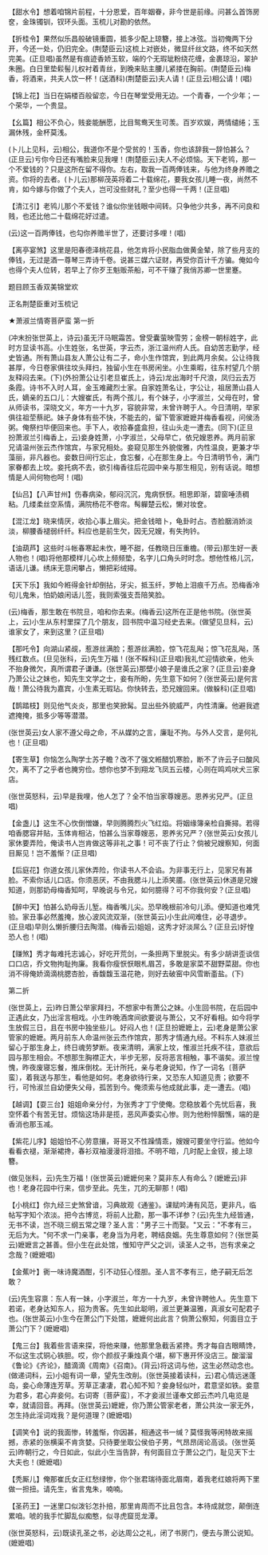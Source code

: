 <!-- { "loadSidebar": true } -->
【甜水令】想着咱锦片前程，十分恩爱，百年姻眷，非今世是前缘。问甚么首饰房奁，金珠镯钏，钗环头面。玉梳儿对勘的依然。

【折桂令】果然似乐昌般破镜重圆，抵多少配上琼簪，接上冰弦。当初俺两下分开，今还一处，仍旧完全。(荆楚臣云)这梳上对嵌处，微显纤丝文路，终不如天然完美。(正旦唱)虽然是有痕迹香娇玉软，端的个无瑕玼粉绕花缠，金裹琼沿，翠护朱圈。白日里垫鬏髻儿权衬着青丝，到晚来贴主腰儿紧搂在胸前。(荆楚臣云)梅香，将酒来，共夫人饮一杯！(送酒科)(荆楚臣云)夫人请！(正旦云)相公请！(唱)

【锦上花】当日在娟楼百般留恋，今日在琴堂受用无边。一个青春，一个少年；一个荣华，一个贵显。

【幺篇】相公不负心，贱妾能酬愿，比目鸳鸯天生可羡。百岁欢娱，两情缱绻；玉漏休残，金杯莫浅。

(卜儿上见科，云)相公，我道你不是个受贫的！玉香，你也该辞我一辞怕甚么？(正旦云)亏你今日还有嘴脸来见我哩！(荆楚臣云)夫人不必烦恼。天下老鸨，那一个不爱钱的？只是这所在留不得你。左右，取我一百两俸钱来，与他为终身养赡之资。你将的去者。(卜儿云)那柳茂英将着二十载绵花，要我女孩儿睡一夜，尚然不肯，如今嫁与你做了个夫人，岂可没些财礼？至少也得一千两！(正旦唱)

【清江引】老鸨儿那个不爱钱？谁似你坐钱眼中间转。只争他少共多，再不问良和贱，也还比他二十载绵花好过遣。

(云)这一百两俸钱，也勾你养赡半世了，还要讨多哩！(唱)

【离亭宴煞】这里是阳春德泽桃花县，他怎肯将小民脂血做黄金辇，除了些月支的俸钱，无过是酒一尊琴三弄诗千卷。说甚三媒六证财，再受你百计千方骗。俺如今也得个夫人位转，若早上了你歹王魁贩茶船，可不干赚了我俏苏卿一世里蹇。

题目顾玉香双美锦堂欢

正名荆楚臣重对玉梳记
　




★萧淑兰情寄菩萨蛮
第一折

(冲末扮张世英上，诗云)虽无汗马眠霜苦。曾受囊萤映雪劳；金榜一朝标姓字，此时方显读书高。小生姓张，名世英，字云杰，浙江温州府人氏。自幼苦志勤学，经史皆通。所有萧山县友人萧公让有二子，命小生作馆宾，到此两月余矣。公让待我甚厚，今日卷家俱往坟头拜扫，独留小生在书房闲坐。小生乘暇，往东村望几个朋友释闷去来。(下)(外扮萧公让引老旦崔氏上，诗云)龙出海时千尺浪，凤归云去万条霞。诗书不入时人耳，金玉难藏烈士家。自家姓萧名让，字公让，祖居萧山县人氏，嫡亲的五口儿：大嫂崔氏，有两个孩儿，有个妹子，小字淑兰，父母在时，曾从师读书，深晓文义，年方一十九岁，容貌非常，未曾许聘于人。今日清明，举家俱往祖茔蔡祀。妹子身体有些不快，不能去的，留下管家嬷嬷并梅香看视，问侯汤粥。俺祭扫毕便回来也。手下人，收拾春盛盒担，往山头走一遭去。(同下)(正旦扮萧淑兰引梅香上，云)妾身姓萧，小字淑兰，父母早亡，依兄嫂恩养。两月前家兄请温州张云杰作馆宾，与家兄相处。妾窥见那生外貌俊雅，内性温良，更兼才华藻丽，非凡器也。妾数日间行忘止，食忘餐，心在那生身上。今日清明节令，满门家眷都去上坟。妾托病不去，欲引梅香往后花园中亲与那生相见，别有话说。暗想情是人间何物也呵！(唱)

【仙吕】【八声甘州】伤春病染，郁闷沉沉，鬼病恹恹。相思即渐，碧窗唾渍稠粘。几缕柔丝空系情，满院杨花不卷帘。髩軃楚云松，懒对妆奁。

【混江龙】晓来情厌，收拾心事上眉尖。把金钱暗卜，龟卦时占。杏脸胭消娇淡淡，柳腰香褪弱纤纤。料应也是前生欠，因无兄嫂，有失拘钤。

【油葫芦】这些时斗帐春寒起未忺，睡不甜，任教晓日压重檐。(带云)那生好一表人物也！(唱)将他那模样儿心坎上频频垫，名字儿口角头时时念。想他性格儿沉，语话儿谦。绣床无意闲攀占，懒把彩绒撏。

【天下乐】我如今絍得金针却倒拈，牙尖，抵玉纤，罗帕上泪痕千万点。恐梅香冷句儿鬼朱，怕奶娘闲话儿签，我则索强支吾陪笑脸。

(云)梅香，那生敢在书院旦，咱和你去来。(梅香云)这所在正是他书院。(张世英上，云)小生从东村里探了几个朋友，回书院中温习经史去来。(做望见旦科，云)谁家女了，来到这里？(正旦唱)

【那吒令】向湖山紧觇，惹游丝满脸；惹游丝满脸，惊飞花乱飐；惊飞花乱飐，荡残红数点。(旦见张科，云)先生万福！(张不睬科)(正旦唱)我礼忙迎情欲亲，他头不抬身微欠，真所谓君子谦谦。(张世英云)那壁小娘子是谁氏之家？(正旦云)妾身乃萧公让之妹也，知先生文学之士，妾有所盼，先生意下如何？(张世英云)是何言哉！萧公待我为嘉宾，小生素无瑕玷。你快转去，恐兄嫂回来。(做躲科)(正旦唱)

【鹊踏枝】则见他气炎炎，那里也笑掀髯。显出些外貌威严，内性清廉。他避我遮遮掩掩，抵多少等等潜潜。

(张世英云)女人家不遵父母之命，不从媒妁之言，廉耻不拘。与外人交言，是何礼也！(正旦唱)

【寄生草】你恼怎么陶学士苏子瞻？改不了强文絍醋饥寒脸，断不了许云子曰酸风欠，离不了之乎者也腌穷俭。想你也梦不到翔龙飞凤五云楼，心则在鸣鸡吠犬三家店。

(张世英怒科，云)早是我哩，他人怎了？全不怕当家尊嫂恶。恩养劣兄严。(正旦唱)

【金盏儿】这生不心忺倒憎嫌，早则腾腾烈火飞红焰。将姻缘簿亲检自撕撏。若得咱香腮容并贴，玉体肯相沾，怕甚么当家尊嫂恶，恩养劣兄严？(张世英云)女孩儿家休要弄险，俺读书人岂肯做这等非礼之事！可不丧了行止？倘被兄嫂察知，何面目厮见！岂不羞惭？(正旦唱)

【后庭花】你道女孩儿家休弄险，你读书人不会谄。为非事无行上，见家兄有甚脸。不索你话儿口店。你须恶厌，不由我腮斗儿上添笑靥。(张世英云)休道是兄嫂知道，则那奶母梅香知呵，早晚说与令兄，如何臆得？可不你我何安？(正旦唱)

【醉中天】怕甚么奶母舌儿堑。梅香嘴儿尖。恐早晚根前冷句儿添。便知道也难凭验。家丑事必然羞掩，放心波风流双渐，(张世英云)小生此间难住，必寻退步。(正旦唱)早则么懒折腰归去陶潜。(梅香云)姐姐，这秀才好淡屌么？(正旦云)好惶恐人也！(唱)

【赚煞】秀才每难托志诚心，好吃开荒剑，一条担两下里脱尖。有多少胡讲歪谈信口口店，乔文物拘耻拘廉。我看你瘦恹恹眼札眉苫，多敢是家菜不甜野菜甜。你也消不得俺娇滴滴桃腮杏脸，香馥馥玉温花艳，则好去破窑中风雪断齑盐。(下)


第二折

(张世英上，云)昨日萧公举家拜扫，不想家中有萧公之妹。小生回书院，在后园中正遇此女，乃出淫言相戏。小生昨晚酒席间欲要说与萧公，又不好看相。如今将学生放假三日，且在书房中独坐些儿。好闷人也！(正旦扮嬷嬷上，云)老身是萧公家管家的嬷嬷。两月前东人命温州张云杰作馆宾，那秀才情通九经。不料东人妹淑兰留心于那生身上，终日魂劳梦断。夜来清明，满家上坟，惟淑兰托疾不往，意欲后园与那生相会。不想那生胸襟正大，半步无邪，反将恶言相触，事不谐矣。淑兰惶愧，昨夜废寝忘餐，推床倒枕。无计所托，亲与老身说知，作了一词名〔菩萨蛮〕，着我送与那生，看他是如何。老身欲待行来，又恐东人知道见责；欲要不行，可怜淑兰自幼便失父母，孤苦到今。俺须索与他成就此事，走一遭去。(唱)

【越调】【耍三台】姐姐命亲分付，为张秀才丁宁使俺。您稳放着个先忧后喜，我空怀着个有苦无甘。烦恼这场非是揽，恶风声委实心惨。则为他粉悴胭憔，端的是香消也那玉减。

【紫花儿序】姐姐怕不心劳意攘，哥哥又不性躁情乖，嫂嫂可要坐守行监。他如今看看衣褪，渐渐裙搀，春衫双袖漫漫将泪揞。不明不暗，几时配上金钗，接上琼簪。

(做见张科，云)先生万福！(张世英云)嬷嬷何来？莫非东人有命么？(嬷嬷云)非也！老身花园中行来，信步至此。先生，兀的无聊那！(唱)

【小桃红】你九经三史煞曾谙，习典故观《通鉴》。课赋吟涛有风范，更非凡，临帖写字知个浓淡。把今古博览，将前人比勘，那一事不详参？(云)先生九经皆通，无书不读，岂不晓三纲五常之理？圣人言："男子三十而娶。"又云："不孝有三，无后为大。"何不求一门亲事，老身当为月老，聘结良姻。先生尊意如何？(张世英云)嬷嬷言之甚善。但小生在此处馆，惟知守严父之训，读圣人之书，岂有求亲之念哉？(嬷嬷唱)

【金蕉叶】衠一味诗魔酒酣，引不动狂心怪胆。圣人言不孝有三，绝子嗣无后怎敢？

(云)先生容禀：东人有一妹，小字淑兰，年方一十九岁，未曾许聘他人。先生意下若诺，老身达知东人，招为贵客。先生如此聪明，淑兰更兼温雅，真淑女可配君子也。(张世英云)小生今在萧公门下处馆，嬷嬷何出此言？倘萧公察知，何面目立于萧公门下？(嬷嬷唱)

【鬼三台】我着些言语来探，将他来赚，他那里急截舌紧搀。秀才每自古眼睛馋，不似这生忒铜心铁胆。哎，你个颜叔子秉烛真个堪，柳下惠开怀没店三。酸溜溜《鲁论》《齐论》，醋滴滴《周南》《召南》。(背云)将这词与他，这生必然动念也。(做递词科，云)小姐有词一章，望先生改削。(张世英接着读科，云)君心情远迷蓬岛，妾心命薄连芳草。芳草正凄凄，君心知不知？妾身轻似叶，君意坚如铁。妾意为君多，君心弃妾何。右词寄〔菩萨蛮〕，不才妾淑兰谨奉文郎云杰吟几电览是幸，就请回音。再拜。(张世英云)嬷嬷，你乃萧公管家老者，萧公共汝一家无外，怎生持此淫词戏我？是何道理？(嬷嬷唱)

【调笑令】说的我面惨，转羞惭，你因甚，相通这书一缄？莫怪我等闲特故来摇撼，赤紧的张横渠不肯贪婪。只待要坐取公侯伯子男，气昂昂阔论高谈。(张世英云)昨朝行之，今日如此，似此小生当告辞，有何面目立于萧公之门，耻见天下士大夫也！(嬷嬷唱)

【秃厮儿】俺那崔氏女正红愁绿惨，你个张君瑞待面北眉南，着我老红娘将两下里做一担扭。请先生，省言鬼朱，喃喃。

【圣药王】一迷里口似泼钐怎扑掊，那里肯周而不比且包含。本待成就您，颠倒连累咱。唬的我手忙脚乱似痴憨，似寻虎窟觅龙潭。

(张世英怒科，云)既读孔圣之书，必达周公之礼，闭了书房门，便去与萧公说知。(嬷嬷唱)

